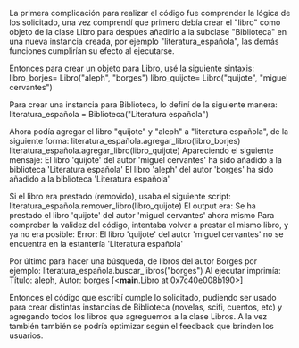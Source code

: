 La primera complicación para realizar el código fue comprender la lógica de los solicitado, una vez comprendí
que primero debía crear el "libro" como objeto de la clase Libro para despúes añadirlo a la subclase "Biblioteca" en una nueva instancia creada, por ejemplo "literatura_española", las demás funciones cumplirían
su efecto al ejecutarse.

Entonces para crear un objeto para Libro, usé la siguiente sintaxis:
libro_borjes= Libro("aleph", "borges")
libro_quijote= Libro("quijote", "miguel cervantes")

Para crear una instancia para Biblioteca, lo definí de la siguiente manera:
literatura_española = Biblioteca("Literatura española")

Ahora podía agregar el libro "quijote" y "aleph" a "literatura española", de la siguiente forma:
literatura_española.agregar_libro(libro_borjes)
literatura_española.agregar_libro(libro_quijote)
Apareciendo el siguiente mensaje:
El libro 'quijote' del autor 'miguel cervantes' ha sido añadido a la biblioteca 'Literatura española'
El libro 'aleph' del autor 'borges' ha sido añadido a la biblioteca 'Literatura española'

Si el libro era prestado (removido), usaba el siguiente script:
literatura_española.remover_libro(libro_quijote)
El output era:
Se ha prestado el libro 'quijote' del autor 'miguel cervantes' ahora mismo
Para comprobar la validez del código, intentaba volver a prestar el mismo libro, y ya no era posible:
Error: El libro 'quijote' del autor 'miguel cervantes' no se encuentra en la estantería 'Literatura española'

Por último para hacer una búsqueda, de libros del autor Borges por ejemplo:
literatura_española.buscar_libros("borges")
Al ejecutar imprimía:
Título: aleph, Autor: borges
[<__main__.Libro at 0x7c40e008b190>]

Entonces el código que escribí cumple lo solicitado, pudiendo ser usado para crear distintas instancias de Biblioteca (novelas, scifi, cuentos, etc) y agregando todos los libros que agreguemos a la clase Libros.
A la vez también también se podría optimizar según el feedback que brinden los usuarios.



